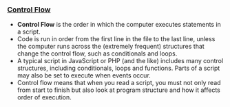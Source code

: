 ### [Control Flow](https://developer.mozilla.org/en-US/docs/Glossary/Control_flow)

- **Control Flow** is the order in which the computer executes statements in a script.
- Code is run in order from the first line in the file to the last line, unless the computer runs across the (extremely frequent) structures that change the control flow, such as conditionals and loops.
- A typical script in JavaScript or PHP (and the like) includes many control structures, including conditionals, loops and functions. Parts of a script may also be set to execute when events occur.
- Control flow means that when you read a script, you must not only read from start to finish but also look at program structure and how it affects order of execution.
